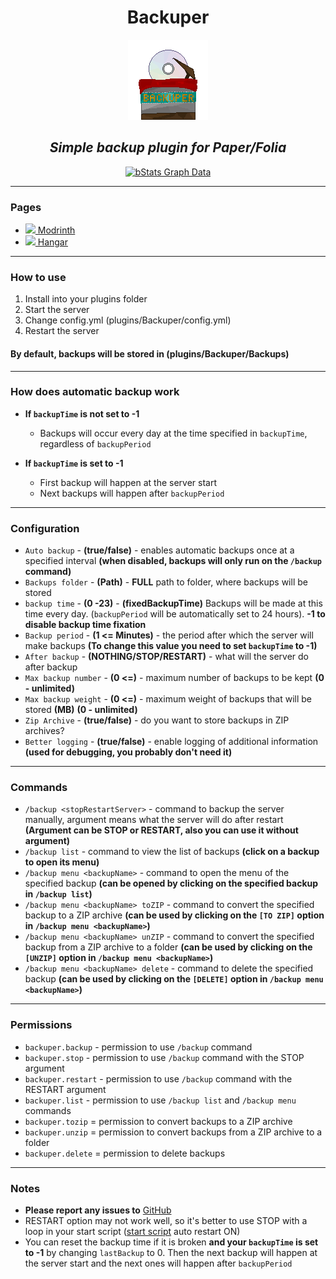 <div align='center'>

# Backuper

<img height="128" src="images/backuper_logo.png" width="128" alt=""/>

## _Simple backup plugin for Paper/Folia_

[![bStats Graph Data](https://bstats.org/signatures/bukkit/Backuper.svg)](https://bstats.org/plugin/bukkit/Backuper)

</div>

---

### Pages

* [<img width="20px" src="https://i.imgur.com/o104U27.png"></img>](https://modrinth.com/plugin/backuper)[ Modrinth](https://modrinth.com/plugin/backuper)
* [<img width="20px" src="https://i.imgur.com/QJnHi37.png"></img>](https://hangar.papermc.io/Collagen/Backuper)[ Hangar](https://hangar.papermc.io/Collagen/Backuper)

---

### How to use

1. Install into your plugins folder
2. Start the server
3. Change config.yml (plugins/Backuper/config.yml)
4. Restart the server

#### By default, backups will be stored in (plugins/Backuper/Backups)

---

### How does automatic backup work

- **If `backupTime` is not set to -1**
    
  - Backups will occur every day at the time specified in `backupTime`, regardless of `backupPeriod`



- **If `backupTime` is set to -1**
    
  - First backup will happen at the server start
  - Next backups will happen after `backupPeriod`

---

### Configuration

* `Auto backup` - **(true/false)** - enables automatic backups once at a specified interval **(when disabled, backups will only run on the `/backup` command)**
* `Backups folder` - **(Path)** - **FULL** path to folder, where backups will be stored
* `backup time` - **(0 -23)** - **(fixedBackupTime)** Backups will be made at this time every day. (`backupPeriod` will be automatically set to 24 hours). **-1 to disable backup time fixation**
* `Backup period` - **(1 <= Minutes)** - the period after which the server will make backups **(To change this value you need to set `backupTime` to -1)**
* `After backup` - **(NOTHING/STOP/RESTART)** - what will the server do after backup
* `Max backup number` - **(0 <=)** - maximum number of backups to be kept **(0 - unlimited)**
* `Max backup weight` - **(0 <=)** - maximum weight of backups that will be stored **(MB)** **(0 - unlimited)**
* `Zip Archive` - **(true/false)** - do you want to store backups in ZIP archives?
* `Better logging` - **(true/false)** - enable logging of additional information **(used for debugging, you probably don't need it)**

---

### Commands

* `/backup <stopRestartServer>` - command to backup the server manually, argument means what the server will do after restart **(Argument can be STOP or RESTART, also you can use it without argument)**
* `/backup list` - command to view the list of backups **(click on a backup to open its menu)**
* `/backup menu <backupName>` - command to open the menu of the specified backup **(can be opened by clicking on the specified backup in `/backup list`)**
* `/backup menu <backupName> toZIP` - command to convert the specified backup to a ZIP archive **(can be used by clicking on the `[TO ZIP]` option in `/backup menu <backupName>`)**
* `/backup menu <backupName> unZIP` - command to convert the specified backup from a ZIP archive to a folder **(can be used by clicking on the `[UNZIP]` option in `/backup menu <backupName>`)**
* `/backup menu <backupName> delete` - command to delete the specified backup **(can be used by clicking on the `[DELETE]` option in `/backup menu <backupName>`)**

---

### Permissions

* `backuper.backup` - permission to use `/backup` command
* `backuper.stop` - permission to use `/backup` command with the STOP argument
* `backuper.restart` - permission to use `/backup` command with the RESTART argument
* `backuper.list` - permission to use `/backup list` and `/backup menu` commands
* `backuper.tozip` = permission to convert backups to a ZIP archive
* `backuper.unzip` = permission to convert backups from a ZIP archive to a folder
* `backuper.delete` = permission to delete backups

---

### Notes

* **Please report any issues to** [GitHub](https://github.com/DVDishka/Backuper/issues)
* RESTART option may not work well, so it's better to use STOP with a loop in your start script ([start script](https://flags.sh/) auto restart ON)
* You can reset the backup time if it is broken **and your `backupTime` is set to -1** by changing `lastBackup` to 0. Then the next backup will happen at the server start and the next ones will happen after `backupPeriod`
